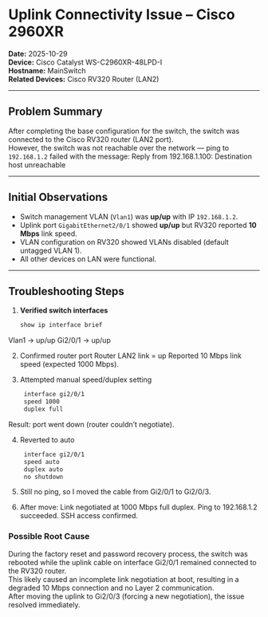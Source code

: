 # Uplink Connectivity Issue – Cisco 2960XR

**Date:** 2025-10-29  
**Device:** Cisco Catalyst WS-C2960XR-48LPD-I  
**Hostname:** MainSwitch  
**Related Devices:** Cisco RV320 Router (LAN2)  

---

## Problem Summary
After completing the base configuration for the switch, the switch was connected to the Cisco RV320 router (LAN2 port).  
However, the switch was not reachable over the network — ping to `192.168.1.2` failed with the message:
Reply from 192.168.1.100: Destination host unreachable


---

## Initial Observations
- Switch management VLAN (`Vlan1`) was **up/up** with IP `192.168.1.2`.  
- Uplink port `GigabitEthernet2/0/1` showed **up/up** but RV320 reported **10 Mbps** link speed.  
- VLAN configuration on RV320 showed VLANs disabled (default untagged VLAN 1).  
- All other devices on LAN were functional.  

---

## Troubleshooting Steps
1. **Verified switch interfaces**
   ```bash
   show ip interface brief
Vlan1 → up/up
Gi2/0/1 → up/up

2. Confirmed router port
Router LAN2 link = up
Reported 10 Mbps link speed (expected 1000 Mbps).

3. Attempted manual speed/duplex setting
   ```bash
    interface gi2/0/1
    speed 1000
    duplex full

Result: port went down (router couldn’t negotiate).

4. Reverted to auto
   ```bash
    interface gi2/0/1
    speed auto
    duplex auto
    no shutdown

5. Still no ping, so I moved the cable from Gi2/0/1 to Gi2/0/3.

6. After move:
Link negotiated at 1000 Mbps full duplex.
Ping to 192.168.1.2 succeeded.
SSH access confirmed.

### Possible Root Cause
During the factory reset and password recovery process, the switch was rebooted while the uplink cable on interface Gi2/0/1 remained connected to the RV320 router.  
This likely caused an incomplete link negotiation at boot, resulting in a degraded 10 Mbps connection and no Layer 2 communication.  
After moving the uplink to Gi2/0/3 (forcing a new negotiation), the issue resolved immediately.
